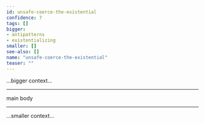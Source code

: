 ```yaml
---
id: unsafe-coerce-the-existential
confidence: 7
tags: []
bigger:
- antipatterns
- existentializing
smaller: []
see-also: []
name: "unsafe-coerce-the-existential"
teaser: ""
---
```



...bigger context...

---

main body

---

...smaller context...
